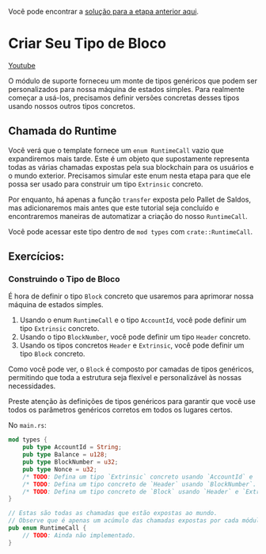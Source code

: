 Você pode encontrar a [solução para a etapa anterior aqui](https://gist.github.com/nomadbitcoin/a6964532490ce5fbda97a606c07e6f56).

# Criar Seu Tipo de Bloco

[Youtube](https://youtu.be/0ohriBEmJks?si=U8AjrqPhtOosNuwM)

O módulo de suporte forneceu um monte de tipos genéricos que podem ser personalizados para nossa máquina de estados simples. Para realmente começar a usá-los, precisamos definir versões concretas desses tipos usando nossos outros tipos concretos.

## Chamada do Runtime

Você verá que o template fornece um `enum RuntimeCall` vazio que expandiremos mais tarde. Este é um objeto que supostamente representa todas as várias chamadas expostas pela sua blockchain para os usuários e o mundo exterior. Precisamos simular este enum nesta etapa para que ele possa ser usado para construir um tipo `Extrinsic` concreto.

Por enquanto, há apenas a função `transfer` exposta pelo Pallet de Saldos, mas adicionaremos mais antes que este tutorial seja concluído e encontraremos maneiras de automatizar a criação do nosso `RuntimeCall`.

Você pode acessar este tipo dentro de `mod types` com `crate::RuntimeCall`.

## Exercícios:

### Construindo o Tipo de Bloco

É hora de definir o tipo `Block` concreto que usaremos para aprimorar nossa máquina de estados simples.

1. Usando o enum `RuntimeCall` e o tipo `AccountId`, você pode definir um tipo `Extrinsic` concreto.
2. Usando o tipo `BlockNumber`, você pode definir um tipo `Header` concreto.
3. Usando os tipos concretos `Header` e `Extrinsic`, você pode definir um tipo `Block` concreto.

Como você pode ver, o `Block` é composto por camadas de tipos genéricos, permitindo que toda a estrutura seja flexível e personalizável às nossas necessidades.

Preste atenção às definições de tipos genéricos para garantir que você use todos os parâmetros genéricos corretos em todos os lugares certos.

No `main.rs`:

```rust
mod types {
	pub type AccountId = String;
	pub type Balance = u128;
	pub type BlockNumber = u32;
	pub type Nonce = u32;
	/* TODO: Defina um tipo `Extrinsic` concreto usando `AccountId` e `RuntimeCall`. */
  	/* TODO: Defina um tipo concreto de `Header` usando `BlockNumber`. */
  	/* TODO: Defina um tipo concreto de `Block` usando `Header` e `Extrinsic`. */
}

// Estas são todas as chamadas que estão expostas ao mundo.
// Observe que é apenas um acúmulo das chamadas expostas por cada módulo.
pub enum RuntimeCall {
    // TODO: Ainda não implementado.
}
```
